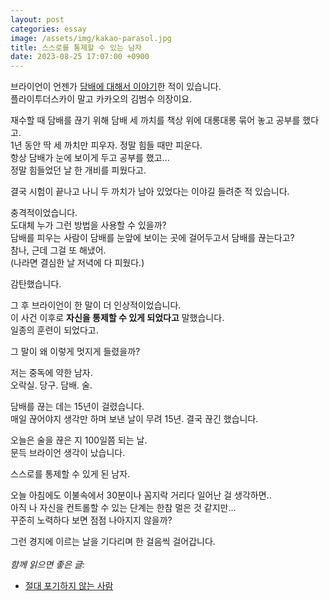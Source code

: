 ```yaml
---
layout: post
categories: essay
image: /assets/img/kakao-parasol.jpg
title: 스스로를 통제할 수 있는 남자
date: 2023-08-25 17:07:00 +0900
---
```


브라이언이 언젠가 [담배에 대해서 이야기](https://news.mt.co.kr/mtview.php?no=2011101714343203791)한 적이 있습니다.  
플라이투더스카이 말고 카카오의 김범수 의장이요.

재수할 때 담배를 끊기 위해 담배 세 까치를 책상 위에 대롱대롱 묶어 놓고 공부를 했다고.  
1년 동안 딱 세 까치만 피우자. 정말 힘들 때만 피운다.  
항상 담배가 눈에 보이게 두고 공부를 했고...  
정말 힘들었던 날 한 개비를 피웠다고.

결국 시험이 끝나고 나니 두 까치가 남아 있었다는 이야길 들려준 적 있습니다.

충격적이었습니다.  
도대체 누가 그런 방법을 사용할 수 있을까?  
담배를 피우는 사람이 담배를 눈앞에 보이는 곳에 걸어두고서 담배를 끊는다고?  
참나, 근데 그걸 또 해냈어.  
(나라면 결심한 날 저녁에 다 피웠다.)

감탄했습니다.

그 후 브라이언이 한 말이 더 인상적이었습니다.  
이 사건 이후로 **자신을 통제할 수 있게 되었다고** 말했습니다.  
일종의 훈련이 되었다고.

그 말이 왜 이렇게 멋지게 들렸을까?

저는 중독에 약한 남자.  
오락실. 당구. 담배. 술.

담배를 끊는 데는 15년이 걸렸습니다.  
매일 끊어야지 생각만 하며 보낸 날이 무려 15년. 결국 끊긴 했습니다.

오늘은 술을 끊은 지 100일쯤 되는 날.  
문득 브라이언 생각이 났습니다.

스스로를 통제할 수 있게 된 남자.

오늘 아침에도 이불속에서 30분이나 꼼지락 거리다 일어난 걸 생각하면..  
아직 나 자신을 컨트롤할 수 있는 단계는 한참 멀은 것 같지만...  
꾸준히 노력하다 보면 점점 나아지지 않을까?

그런 경지에 이르는 날을 기다리며 한 걸음씩 걸어갑니다.
<br>
<br>
*함께 읽으면 좋은 글:*
* [절대 포기하지 않는 사람](https://brunch.co.kr/@buildingking/47)